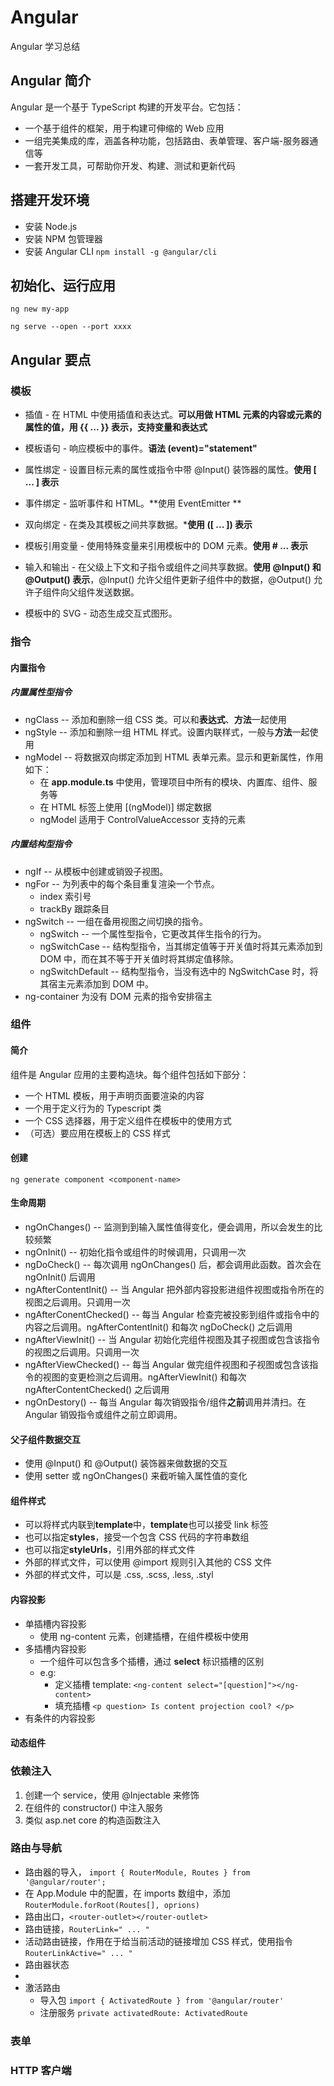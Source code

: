 # Angular
Angular 学习总结

## Angular 简介
Angular 是一个基于 TypeScript 构建的开发平台。它包括：
- 一个基于组件的框架，用于构建可伸缩的 Web 应用
- 一组完美集成的库，涵盖各种功能，包括路由、表单管理、客户端-服务器通信等
- 一套开发工具，可帮助你开发、构建、测试和更新代码

## 搭建开发环境
 -	安装 Node.js 
 -	安装 NPM 包管理器
 -	安装 Angular CLI `npm install -g @angular/cli`

## 初始化、运行应用
`ng new my-app`

`ng serve --open --port xxxx`

## Angular 要点

### 模板

- 插值 - 在 HTML 中使用插值和表达式。**可以用做 HTML 元素的内容或元素的属性的值，用 {{ ... }} 表示，支持变量和表达式**

- 模板语句 - 响应模板中的事件。**语法 (event)="statement"**

- 属性绑定 - 设置目标元素的属性或指令中带 @Input() 装饰器的属性。**使用 [ ... ] 表示**

- 事件绑定 - 监听事件和 HTML。**使用 EventEmitter **

- 双向绑定 - 在类及其模板之间共享数据。***使用 ([ ... ]) 表示**

- 模板引用变量 - 使用特殊变量来引用模板中的 DOM 元素。**使用 # ... 表示**

- 输入和输出 - 在父级上下文和子指令或组件之间共享数据。**使用 @Input() 和 @Output() 表示**，@Input() 允许父组件更新子组件中的数据，@Output() 允许子组件向父组件发送数据。

- 模板中的 SVG - 动态生成交互式图形。

### 指令

#### 内置指令

##### 内置属性型指令
- ngClass -- 添加和删除一组 CSS 类。可以和**表达式**、**方法**一起使用
- ngStyle -- 添加和删除一组 HTML 样式。设置内联样式，一般与**方法**一起使用
- ngModel -- 将数据双向绑定添加到 HTML 表单元素。显示和更新属性，作用如下：
    - 在 **app.module.ts** 中使用，管理项目中所有的模块、内置库、组件、服务等
    - 在 HTML 标签上使用 [(ngModel)] 绑定数据
    - ngModel 适用于 ControlValueAccessor 支持的元素

##### 内置结构型指令
- ngIf -- 从模板中创建或销毁子视图。
- ngFor -- 为列表中的每个条目重复渲染一个节点。
    - index 索引号
    - trackBy 跟踪条目
- ngSwitch -- 一组在备用视图之间切换的指令。
    - ngSwitch -- 一个属性型指令，它更改其伴生指令的行为。
    - ngSwitchCase -- 结构型指令，当其绑定值等于开关值时将其元素添加到 DOM 中，而在其不等于开关值时将其绑定值移除。
    - ngSwitchDefault -- 结构型指令，当没有选中的 NgSwitchCase 时，将其宿主元素添加到 DOM 中。
- ng-container 为没有 DOM 元素的指令安排宿主    

### 组件

#### 简介
组件是 Angular 应用的主要构造块。每个组件包括如下部分：
- 一个 HTML 模板，用于声明页面要渲染的内容
- 一个用于定义行为的 Typescript 类
- 一个 CSS 选择器，用于定义组件在模板中的使用方式
- （可选）要应用在模板上的 CSS 样式

#### 创建
`ng generate component <component-name>`

#### 生命周期
- ngOnChanges() -- 监测到到输入属性值得变化，便会调用，所以会发生的比较频繁
- ngOnInit() -- 初始化指令或组件的时候调用，只调用一次
- ngDoCheck() -- 每次调用 ngOnChanges() 后，都会调用此函数。首次会在 ngOnInit() 后调用
- ngAfterContentInit() -- 当 Angular 把外部内容投影进组件视图或指令所在的视图之后调用。只调用一次
- ngAfterConentChecked() -- 每当 Angular 检查完被投影到组件或指令中的内容之后调用。ngAfterContentInit() 和每次 ngDoCheck() 之后调用
- ngAfterViewInit() -- 当 Angular 初始化完组件视图及其子视图或包含该指令的视图之后调用。只调用一次
- ngAfterViewChecked() -- 每当 Angular 做完组件视图和子视图或包含该指令的视图的变更检测之后调用。ngAfterViewInit() 和每次 ngAfterContentChecked() 之后调用
- ngOnDestory() -- 每当 Angular 每次销毁指令/组件**之前**调用并清扫。在 Angular 销毁指令或组件之前立即调用。

#### 父子组件数据交互
- 使用 @Input() 和 @Output() 装饰器来做数据的交互
- 使用 setter 或 ngOnChanges() 来截听输入属性值的变化

#### 组件样式
- 可以将样式内联到**template**中，**template**也可以接受 link 标签
- 也可以指定**styles**，接受一个包含 CSS 代码的字符串数组
- 也可以指定**styleUrls**，引用外部的样式文件
- 外部的样式文件，可以使用 @import 规则引入其他的 CSS 文件
- 外部的样式文件，可以是 .css, .scss, .less, .styl

#### 内容投影
- 单插槽内容投影
    - 使用 ng-content 元素，创建插槽，在组件模板中使用
- 多插槽内容投影
    - 一个组件可以包含多个插槽，通过 **select** 标识插槽的区别
    - e.g: 
        - 定义插槽 template: `<ng-content select="[question]"></ng-content>`
        - 填充插槽 `<p question>
                    Is content projection cool?
                  </p>`
- 有条件的内容投影

#### 动态组件

### 依赖注入
1. 创建一个 service，使用 @Injectable 来修饰
2. 在组件的 constructor() 中注入服务
3. 类似 asp.net core 的构造函数注入

### 路由与导航

- 路由器的导入， `import { RouterModule, Routes } from '@angular/router';`
- 在 App.Module 中的配置，在 imports 数组中，添加 `RouterModule.forRoot(Routes[], oprions)`
- 路由出口，`<router-outlet></router-outlet>`
- 路由链接，`RouterLink=" ... "`
- 活动路由链接，作用在于给当前活动的链接增加 CSS 样式，使用指令 `RouterLinkActive=" ... "`
- 路由器状态
- 
- 激活路由
    - 导入包 `import { ActivatedRoute } from '@angular/router'`
    - 注册服务 `private activatedRoute: ActivatedRoute`

### 表单

### HTTP 客户端

